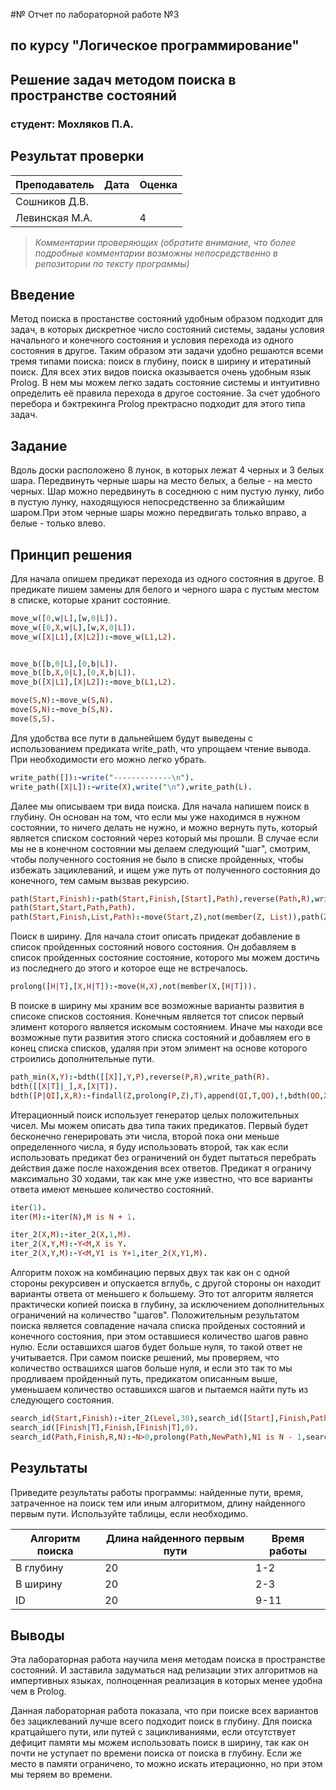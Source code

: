 #№ Отчет по лабораторной работе №3
## по курсу "Логическое программирование"

## Решение задач методом поиска в пространстве состояний

### студент: Мохляков П.А.

## Результат проверки

| Преподаватель     | Дата         |  Оценка       |
|-------------------|--------------|---------------|
| Сошников Д.В. |              |               |
| Левинская М.А.|              |         4     |

> *Комментарии проверяющих (обратите внимание, что более подробные комментарии возможны непосредственно в репозитории по тексту программы)*


## Введение

Метод поиска в простанстве состояний удобным образом подходит для задач, в которых дискретное число состояний системы, заданы условия начального и конечного состояния и условия перехода из одного состояния в другое. Таким образом эти задачи удобно решаются всеми тремя типами поиска: поиск в глубину, поиск в ширину и итератиный поиск. Для всех этих видов поиска оказывается очень удобным язык Prolog. В нем мы можем легко задать состояние системы и интуитивно определить её правила перехода в другое состояние. За счет удобного перебора и бэктрекинга Prolog пректрасно подходит для этого типа задач.

## Задание

Вдоль доски расположено 8 лунок, в которых лежат 4 черных и 3 белых шара. Передвинуть черные шары на место белых, а белые - на место черных. Шар можно передвинуть в соседнюю с ним пустую лунку, либо в пустую лунку, находящуюся непосредственно за ближайшим шаром.При этом черные шары можно передвигать только вправо, а белые - только влево. 

## Принцип решения

Для начала опишем предикат перехода из одного состояния в другое. В предикате пишем замены для белого и черного шара с пустым местом в списке, которые хранит состояние.

```prolog
move_w([0,w|L],[w,0|L]).
move_w([0,X,w|L],[w,X,0|L]).
move_w([X|L1],[X|L2]):-move_w(L1,L2).


move_b([b,0|L],[0,b|L]).
move_b([b,X,0|L],[0,X,b|L]).
move_b([X|L1],[X|L2]):-move_b(L1,L2).

move(S,N):-move_w(S,N).
move(S,N):-move_b(S,N).
move(S,S).
```

Для удобства все пути в дальнейшем будут выведены с использованием предиката write_path, что упрощаем чтение вывода. При необходимости его можно легко убрать.
```prolog
write_path([]):-write("-------------\n").
write_path([X|L]):-write(X),write("\n"),write_path(L).
```
Далее мы описываем три вида поиска. Для начала напишем поиск в глубину. Он основан на том, что если мы уже находимся в нужном состоянии, то ничего делать не нужно, и можно вернуть путь, который является списком состояний через который мы прошли. В случае если мы не в конечном состоянии мы делаем следующий "шаг", смотрим, чтобы полученного состояния не было в списке пройденных, чтобы избежать зациклеваний, и ищем уже путь от полученного состояния до конечного, тем самым вызвав рекурсию.

```prolog
path(Start,Finish):-path(Start,Finish,[Start],Path),reverse(Path,R),write_path(R).
path(Start,Start,Path,Path).
path(Start,Finish,List,Path):-move(Start,Z),not(member(Z, List)),path(Z,Finish,[Z|List],Path).
```

Поиск в ширину. Для начала стоит описать придекат добавление в список пройденных состояний нового состояния. Он добавляем в список пройденных состояние состояние, которого мы можем достичь из последнего до этого и которое еще не встречалось.
```prolog
prolong([H|T],[X,H|T]):-move(H,X),not(member(X,[H|T])).
```
В поиске в ширину мы храним все возможные варианты развития в списоке списков состояния. Конечным является тот список первый элимент которого является искомым состоянием. Иначе мы находи все возможные пути развития этого списка состояний и добавляем его в конец списка списков, удаляя при этом элимент на основе которого строились дополнительные пути.
```prolog
path_min(X,Y):-bdth([[X]],Y,P),reverse(P,R),write_path(R).
bdth([[X|T]|_],X,[X|T]).
bdth([P|QI],X,R):-findall(Z,prolong(P,Z),T),append(QI,T,QO),!,bdth(QO,X,R).
```
Итерационный поиск использует генератор целых положительных чисел. Мы можем описать два типа таких предикатов. Первый будет бесконечно генерировать эти числа, второй пока они меньше определенного числа, я буду использовать второй, так как если использовать предикат без ограничений он будет пытаться перебрать действия даже после нахождения всех ответов. Предикат я ограничу максимально 30 ходами, так как мне уже известно, что все варианты ответа имеют меньшее количество состояний.
```prolog
iter(1).
iter(M):-iter(N),M is N + 1.

iter_2(X,M):-iter_2(X,1,M).
iter_2(X,Y,M):-Y<M,X is Y.
iter_2(X,Y,M):-Y<M,Y1 is Y+1,iter_2(X,Y1,M).
```

Алгоритм похож на комбинацию первых двух так как он с одной стороны рекурсивен и опускается вглубь, с другой стороны он находит варианты ответа от меньшего к большему. Это тот алгоритм является практически копией поиска в глубину, за исключением дополнительных ограничений на количество "шагов". Положительным результатом поиска является совпадение начала списка пройденых состояний и конечного состояния, при этом оставшиеся количество шагов равно нулю. Если оставшихся шагов будет больше нуля, то такой ответ не учитывается. При самом поиске решений, мы проверяем, что количество оствашихся шагов больше нуля, и если это так то мы продливаем пройденный путь, предикатом описанным выше, уменьшаем количество оставшихся шагов и пытаемся найти путь из следующего состояния.

```prolog
search_id(Start,Finish):-iter_2(Level,30),search_id([Start],Finish,Path,Level),reverse(Path,P),write_path(P).
search_id([Finish|T],Finish,[Finish|T],0).
search_id(Path,Finish,R,N):-N>0,prolong(Path,NewPath),N1 is N - 1,search_id(NewPath,Finish,R,N1).
```

## Результаты

Приведите результаты работы программы: найденные пути, время, затраченное на поиск тем или иным алгоритмом, длину найденного первым пути. Используйте таблицы,
если необходимо.

| Алгоритм поиска |  Длина найденного первым пути  |  Время работы   |
|-----------------|--------------------------------|-----------------|
| В глубину       |                20              |      1-2        |
| В ширину        |                20              |      2-3        |
| ID              |                20              |     9-11        |

## Выводы
Эта лабораторная работа научила меня методам поиска в пространстве состояний. И заставила задуматься над релизации этих алгоритмов на импертивных языках, полноценная реализация в которых менее удобна чем в Prolog.

Данная лабораторная работа показала, что при поиске всех вариантов без зациклеваний лучше всего подходит поиск в глубину. Для поиска кратцайшего пути, или путей с зацикливаниями, если отсутствует дефицит памяти мы можем использовать поиск в ширину, так как он почти не уступает по времени поиска от поиска в глубину. Если же место в памяти ограничено, то можно искать итерационно, но при этом мы теряем во времени.






